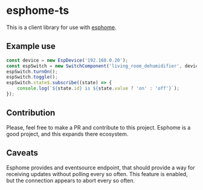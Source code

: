 # esphome-ts

This is a client library for use with [esphome](https://esphome.io).

## Example use

```typescript
const device = new EspDevice('192.168.0.20');
const espSwitch = new SwitchComponent('living_room_dehumidifier', device);
espSwitch.turnOn();
espSwitch.toggle();
espSwitch.state$.subscribe((state) => {
    console.log(`${state.id} is ${state.value ? 'on' : 'off'}`);
});

```

## Contribution

Please, feel free to make a PR and contribute to this project. Esphome is a good project, and this expands there
ecosystem.

## Caveats

Esphome provides and eventsource endpoint, that should provide a way for receiving updates without
polling every so often. This feature is enabled, but the connection appears to abort every so often.
